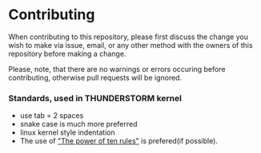 # Contributing

When contributing to this repository, please first discuss the change you wish to make via issue,
email, or any other method with the owners of this repository before making a change. 

Please, note, that there are no warnings or errors occuring before contributing, otherwise
pull requests will be ignored.
### Standards, used in THUNDERSTORM kernel
* use tab = 2 spaces
* snake case is much more preferred
* linux kernel style indentation
* The use of ["The power of ten rules"](http://spinroot.com/gerard/pdf/P10.pdf) is prefered(if possible).
